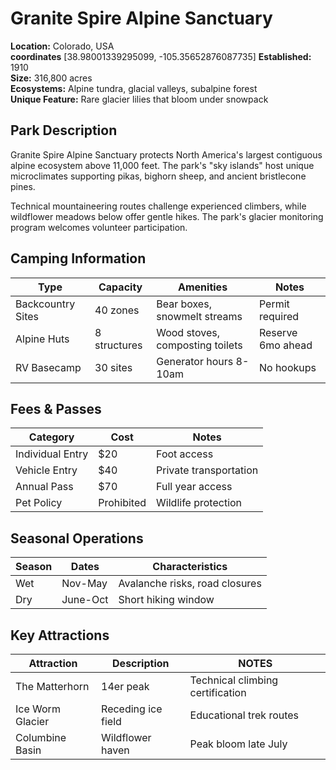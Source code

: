 # Granite Spire Alpine Sanctuary

**Location:** Colorado, USA  
**coordinates** [38.98001339295099, -105.35652876087735]
**Established:** 1910  
**Size:** 316,800 acres  
**Ecosystems:** Alpine tundra, glacial valleys, subalpine forest  
**Unique Feature:** Rare glacier lilies that bloom under snowpack

## Park Description
Granite Spire Alpine Sanctuary protects North America's largest contiguous alpine ecosystem above 11,000 feet. The park's "sky islands" host unique microclimates supporting pikas, bighorn sheep, and ancient bristlecone pines.

Technical mountaineering routes challenge experienced climbers, while wildflower meadows below offer gentle hikes. The park's glacier monitoring program welcomes volunteer participation.

## Camping Information
| Type              | Capacity       | Amenities                  | Notes                     |
|-------------------|----------------|---------------------------|---------------------------|
| Backcountry Sites | 40 zones       | Bear boxes, snowmelt streams | Permit required          |
| Alpine Huts       | 8 structures   | Wood stoves, composting toilets | Reserve 6mo ahead    |
| RV Basecamp       | 30 sites       | Generator hours 8-10am     | No hookups                |

## Fees & Passes
| Category            | Cost    | Notes                      |
|---------------------|---------|----------------------------|
| Individual Entry    | $20     | Foot access          |
| Vehicle Entry       | $40     | Private transportation     |
| Annual Pass         | $70     | Full year access           |
| Pet Policy          | Prohibited| Wildlife protection        |

## Seasonal Operations
| Season    | Dates       | Characteristics                  |
|-----------|-------------|-----------------------------------|
| Wet       | Nov-May     | Avalanche risks, road closures    |
| Dry       | June-Oct    | Short hiking window               |

## Key Attractions
| Attraction    | Description       | NOTES                  |
|-----------|-------------|-----------------------------------|
| The Matterhorn | 14er peak  | Technical climbing certification  |
| Ice Worm Glacier | Receding ice field | Educational trek routes           |
| Columbine Basin | Wildflower haven | Peak bloom late July              |
